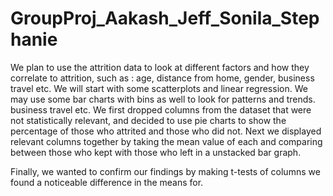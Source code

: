 # GroupProj_Aakash_Jeff_Sonila_Stephanie
 We plan to use the attrition data to look at different factors and how they correlate to attrition, such as : age, distance from home, gender,
  business travel etc. We will start with some scatterplots and linear regression. We may use some bar charts with bins as well to look for patterns and trends.
  business travel etc. We first dropped columns from the dataset that were not statistically relevant, and decided to use pie charts to show the percentage of those who attrited and those who did not.  Next we displayed relevant columns together by taking the mean value of each and comparing between those who kept with those who left in a unstacked bar graph.

  Finally, we wanted to confirm our findings by making t-tests of columns we found a noticeable difference in the means for.